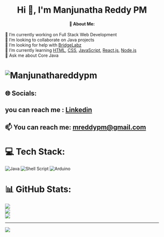 <h1 align="center">Hi 👋, I'm Manjunatha Reddy PM</h1>
<h4 align="center">  💫 About Me: </h4>
🔭 I’m currently working on Full Stack Web Development <br>👯 I’m looking to collaborate on Java projects<br>🤝 I’m looking for help with <a href="https://search.yahoo.com/search?fr=mcafee&type=E211US826G0&p=bridgelabz">BridgeLabz</a><br>🌱 I’m currently learning <a href="https://search.yahoo.com/search?fr=mcafee&type=E211US826G0&p=HTML">HTML</a>, <a href="https://search.yahoo.com/search;_ylt=AwrjW7qiPt1jAcYOf2NXNyoA;_ylc=X1MDMjc2NjY3OQRfcgMyBGZyA21jYWZlZQRmcjIDc2ItdG9wBGdwcmlkA2hYcU0xS0VCUm5PbnVOanB4VnVTUEEEbl9yc2x0AzAEbl9zdWdnAzEwBG9yaWdpbgNzZWFyY2gueWFob28uY29tBHBvcwMwBHBxc3RyAwRwcXN0cmwDMARxc3RybAMzBHF1ZXJ5A2NzcwR0X3N0bXADMTY3NTQ0Mzk4MQ--?p=css&fr2=sb-top&fr=mcafee&type=E211US826G0">CSS</a>, <a href="https://search.yahoo.com/search;_ylt=AwrOshoMP91jIBIPzoZXNyoA;_ylc=X1MDMjc2NjY3OQRfcgMyBGZyA21jYWZlZQRmcjIDc2ItdG9wBGdwcmlkAzVsMGNCbktNUnd1Rk1jZm15VFNqSEEEbl9yc2x0AzAEbl9zdWdnAzEwBG9yaWdpbgNzZWFyY2gueWFob28uY29tBHBvcwMwBHBxc3RyAwRwcXN0cmwDMARxc3RybAMxMARxdWVyeQNqYXZhU2NyaXB0BHRfc3RtcAMxNjc1NDQ0MDIx?p=javaScript&fr2=sb-top&fr=mcafee&type=E211US826G0">JavaScript</a>, <a href="https://search.yahoo.com/search;_ylt=Awr90jY0P91j3HQPTitXNyoA;_ylc=X1MDMjc2NjY3OQRfcgMyBGZyA21jYWZlZQRmcjIDc2EtZ3Atc2VhcmNoBGdwcmlkA1dGdUhZc2daUjYyNnBPYk1KYkpKZkEEbl9yc2x0AzAEbl9zdWdnAzEwBG9yaWdpbgNzZWFyY2gueWFob28uY29tBHBvcwMyBHBxc3RyA3JlYWN0BHBxc3RybAM1BHFzdHJsAzcEcXVlcnkDcmVhY3RqcwR0X3N0bXADMTY3NTQ0NDA2MwR1c2VfY2FzZQM-?p=reactjs&fr2=sa-gp-search&fr=mcafee&type=E211US826G0">React.js</a>, <a href="https://search.yahoo.com/search;_ylt=Awr9zWheP91jMhcPQJRXNyoA;_ylc=X1MDMjc2NjY3OQRfcgMyBGZyA21jYWZlZQRmcjIDc2ItdG9wBGdwcmlkA09CaW1rZExBUXVhWlFBSXBkc08ud0EEbl9yc2x0AzAEbl9zdWdnAzEwBG9yaWdpbgNzZWFyY2gueWFob28uY29tBHBvcwMwBHBxc3RyAwRwcXN0cmwDMARxc3RybAM2BHF1ZXJ5A25vZGVqcwR0X3N0bXADMTY3NTQ0NDEwMw--?p=nodejs&fr2=sb-top&fr=mcafee&type=E211US826G0">Node.js</a><br>💬 Ask me about Core Java<br> <h1 align="center">
<p align="left"> <img src="https://komarev.com/ghpvc/?username=Manjunathareddypm&label=Profile%20views&color=0e75b6&style=flat" alt="Manjunathareddypm" /> </p>


## 🌐 Socials:
## you can reach me : <a href="https://www.linkedin.com">Linkedin </a> <br>
## 📫 You can reach me: <a href="https://search.yahoo.com/search?fr=mcafee&type=E211US826G0&p=gmail">mreddypm@gmail.com</a>
  
# 💻 Tech Stack:
![Java](https://img.shields.io/badge/java-%23ED8B00.svg?style=for-the-badge&logo=java&logoColor=white) ![Shell Script](https://img.shields.io/badge/shell_script-%23121011.svg?style=for-the-badge&logo=gnu-bash&logoColor=white) ![Arduino](https://img.shields.io/badge/-Arduino-00979D?style=for-the-badge&logo=Arduino&logoColor=white)
# 📊 GitHub Stats:
![](https://github-readme-stats.vercel.app/api?username=Manjunathareddypm&theme=dark&hide_border=false&include_all_commits=true&count_private=false)<br/>
![](https://github-readme-streak-stats.herokuapp.com/?user=Manjunathareddypm&theme=dark&hide_border=false)<br/>
![](https://github-readme-stats.vercel.app/api/top-langs/?username=Manjunathareddypm&theme=dark&hide_border=false&include_all_commits=true&count_private=false&layout=compact)

---
[![](https://visitcount.itsvg.in/api?id=Manjunathareddypm&icon=0&color=0)](https://visitcount.itsvg.in)

<!-- Proudly created with GPRM ( https://gprm.itsvg.in ) -->
